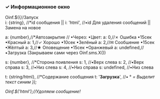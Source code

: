 <h3>✓ Информационное окно</h3>

Oinf.$({//Запуск<br>
  i: {string}, //*id сообщения || 
    i: 'html',   //•id Для удаления сообщений || Замена на новое

  a: {number},//*Автозакрытие
         //           •Через:   •Цвет:
    a: 0,//✗ Ошибка     •15сек    •Красный
    a: 1,//✓ Хорошо     •10сек    •Зелёный
    a: 2,//✉ Сообшение  •15сек    •Жёлтый
    a: 3,//★ Оповещение •15сек    •Оранжевый 
    a: undefined,//•Загрузка (Закрываем сами через Oinf.sms.X())

  s: {number}, //*Сторона поивления
    s: 1, //•Верх слева
    s: 2, //•Верх справа
    s: 3, //•Низ слева
    s: 4, //•Низ справа
    s: undefined, //•Низ слева
  
  t: {string/html}, //*Содержание сообщения
    t: '<b>Загрузка</b>', //•
      ° <i> = Выделит текст синим
});

Oinf.$('html');//Удоляем сообщение!
